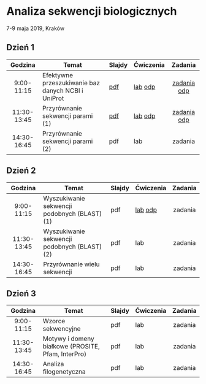 # Analiza sekwencji biologicznych
7-9 maja 2019, Kraków

## Dzień 1

| Godzina | Temat | Slajdy | Ćwiczenia | Zadania |
| :---: | ----- | --- | --- | :---: |
| 9:00-11:15 | Efektywne przeszukiwanie baz danych NCBI i UniProt | [pdf](./day1/1-slides.md) | [lab](./day1/1-lab.md) [odp](./day1/1-lab.odpowiedzi.md) | [zadania](./day1/1-zadania.md) [odp](./day1/1-zadania.odpowiedzi.md) |
| 11:30-13:45 | Przyrównanie sekwencji parami (1) | [pdf](./day1/2-slides.pdf) | [lab](./day1/2-lab.md) [odp](./day1/2-lab.odpowiedzi.md) | [zadania](./day1/2-zadania.md) [odp](./day1/2-zadania.odpowiedzi.md) |
| 14:30-16:45 | Przyrównanie sekwencji parami (2) | pdf | lab | zadania |

## Dzień 2

| Godzina | Temat | Slajdy | Ćwiczenia | Zadania |
| :---: | ----- | --- | --- | :---: |
| 9:00-11:15 | Wyszukiwanie sekwencji podobnych (BLAST) (1) | pdf | [lab](./day2/1-lab.md) [odp](./day2/1-lab.odpowiedzi.md) | zadania |
| 11:30-13:45 | Wyszukiwanie sekwencji podobnych (BLAST) (2) | pdf | lab | zadania |
| 14:30-16:45 | Przyrównanie wielu sekwencji | pdf | lab | zadania |

## Dzień 3

| Godzina | Temat | Slajdy | Ćwiczenia | Zadania |
| :---: | ----- | --- | --- | :---: |
| 9:00-11:15 | Wzorce sekwencyjne | pdf | lab | zadania |
| 11:30-13:45 | Motywy i domeny białkowe (PROSITE, Pfam, InterPro) | pdf | lab | zadania |
| 14:30-16:45 | Analiza filogenetyczna | pdf | lab | zadania |